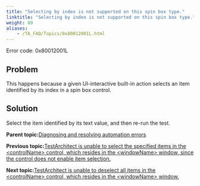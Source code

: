 ```yaml
--- 
title: "Selecting by index is not supported on this spin box type."
linktitle: "Selecting by index is not supported on this spin box type."
weight: 89
aliases: 
    - /TA_FAQ/Topics/0x80012001L.html
---
```


Error code: 0x80012001L

## Problem

This happens because a given UI-interactive built-in action selects an item identified by its index in a spin box control.

## Solution

Select the item identified by its text value, and then re-run the test.

**Parent topic:**[Diagnosing and resolving automation errors](/TA_FAQ/Topics/faq.automation_error.html)

**Previous topic:**[TestArchitect is unable to select the specified items in the <controlName\> control, which resides in the <windowName\> window, since the control does not enable item selection.](/TA_FAQ/Topics/0x8001042AL-1.html)

**Next topic:**[TestArchitect is unable to deselect all items in the <controlName\> control, which resides in the <windowName\> window.](/TA_FAQ/Topics/0x80010404L.html)


